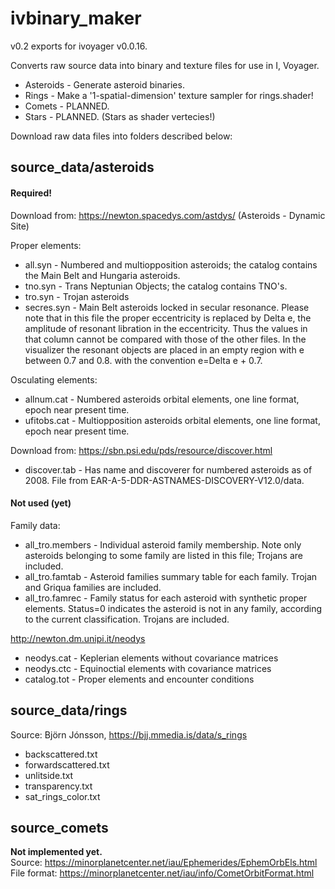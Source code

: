 # ivbinary_maker

v0.2 exports for ivoyager v0.0.16.

Converts raw source data into binary and texture files for use in I, Voyager.
* Asteroids - Generate asteroid binaries.
* Rings - Make a '1-spatial-dimension' texture sampler for rings.shader!
* Comets - PLANNED.
* Stars - PLANNED. (Stars as shader vertecies!)

Download raw data files into folders described below:

## source_data/asteroids
#### Required!
Download from: https://newton.spacedys.com/astdys/ (Asteroids - Dynamic Site)   

Proper elements:
* all.syn	-	Numbered and multiopposition asteroids; the catalog contains the Main Belt and Hungaria asteroids.
* tno.syn	-	Trans Neptunian Objects; the catalog contains TNO's.
* tro.syn	-	Trojan asteroids
* secres.syn -	Main Belt asteroids locked in secular resonance. Please note that in this file the proper eccentricity is replaced by Delta e, the amplitude of resonant libration in the eccentricity. Thus the values in that column cannot be compared with those of the other files. In the visualizer the resonant objects are placed in an empty region with e between 0.7 and 0.8. with the convention e=Delta e + 0.7.

Osculating elements:
* allnum.cat	- Numbered asteroids orbital elements, one line format, epoch near present time.
* ufitobs.cat	- Multiopposition asteroids orbital elements, one line format, epoch near present time.

Download from: https://sbn.psi.edu/pds/resource/discover.html
* discover.tab	- Has name and discoverer for numbered asteroids as of 2008. File from EAR-A-5-DDR-ASTNAMES-DISCOVERY-V12.0/data.

#### Not used (yet)
Family data:
* all_tro.members	- Individual asteroid family membership. Note only asteroids belonging to some family are listed in this file; Trojans are included.
* all_tro.famtab	- Asteroid families summary table for each family. Trojan and Griqua families are included.
* all_tro.famrec	- Family status for each asteroid with synthetic proper elements. Status=0 indicates the asteroid is not in any family, according to the current classification. Trojans are included.

http://newton.dm.unipi.it/neodys
* neodys.cat	- Keplerian elements without covariance matrices
* neodys.ctc	- Equinoctial elements with covariance matrices
* catalog.tot	- Proper elements and encounter conditions
			
## source_data/rings
Source: Björn Jónsson, https://bjj.mmedia.is/data/s_rings
* backscattered.txt
* forwardscattered.txt
* unlitside.txt
* transparency.txt
* sat_rings_color.txt

## source_comets
**Not implemented yet.**    
Source: https://minorplanetcenter.net/iau/Ephemerides/EphemOrbEls.html   
File format: https://minorplanetcenter.net/iau/info/CometOrbitFormat.html

